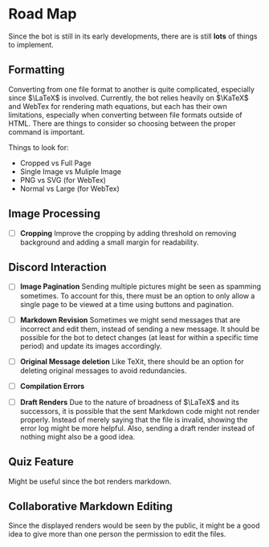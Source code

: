 # Road Map

Since the bot is still in its early developments, there are is still **lots** of things to implement.

## Formatting

Converting from one file format to another is quite complicated, especially since $\LaTeX$ is involved. Currently, the bot relies heavily on $\KaTeX$ and WebTex for rendering math equations, but each has their own limitations, especially when converting between file formats outside of HTML. There are things to consider so choosing between the proper command is important.

Things to look for:

- Cropped vs Full Page
- Single Image vs Muliple Image
- PNG vs SVG (for WebTex)
- Normal vs Large (for WebTex)

## Image Processing

- [ ] **Cropping**
    Improve the cropping by adding threshold on removing background and adding a small margin for readability.

## Discord Interaction

- [ ] **Image Pagination**
    Sending multiple pictures might be seen as spamming sometimes. To account for this, there must be an option to only allow a single page to be viewed at a time using buttons and pagination.

- [ ] **Markdown Revision**
    Sometimes we might send messages that are incorrect and edit them, instead of sending a new message. It should be possible for the bot to detect changes (at least for within a specific time period) and update its images accordingly.

- [ ] **Original Message deletion**
    Like TeXit, there should be an option for deleting original messages to avoid redundancies.

- [ ] **Compilation Errors**
- [ ] **Draft Renders**
    Due to the nature of broadness of $\LaTeX$ and its successors, it is possible that the sent Markdown code might not render properly. Instead of merely saying that the file is invalid, showing the error log might be more helpful. Also, sending a draft render instead of nothing might also be a good idea.

## Quiz Feature

Might be useful since the bot renders markdown.

## Collaborative Markdown Editing

Since the displayed renders would be seen by the public, it might be a good idea to give more than one person the permission to edit the files.